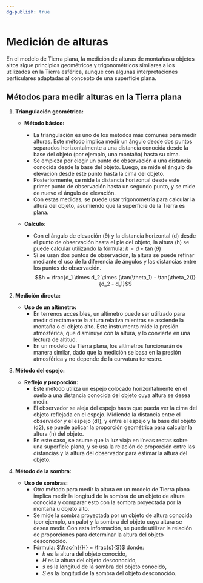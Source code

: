 ```yaml
---
dg-publish: true
---
```



# Medición de alturas

En el modelo de Tierra plana, la medición de alturas de montañas u objetos altos sigue principios geométricos y trigonométricos similares a los utilizados en la Tierra esférica, aunque con algunas interpretaciones particulares adaptadas al concepto de una superficie plana.

## Métodos para medir alturas en la Tierra plana

1. **Triangulación geométrica:**

   - **Método básico:** 
     - La triangulación es uno de los métodos más comunes para medir alturas. Este método implica medir un ángulo desde dos puntos separados horizontalmente a una distancia conocida desde la base del objeto (por ejemplo, una montaña) hasta su cima. 
     - Se empieza por elegir un punto de observación a una distancia conocida desde la base del objeto. Luego, se mide el ángulo de elevación desde este punto hasta la cima del objeto.
     - Posteriormente, se mide la distancia horizontal desde este primer punto de observación hasta un segundo punto, y se mide de nuevo el ángulo de elevación.
     - Con estas medidas, se puede usar trigonometría para calcular la altura del objeto, asumiendo que la superficie de la Tierra es plana.

   - **Cálculo:**
     - Con el ángulo de elevación (θ) y la distancia horizontal (d) desde el punto de observación hasta el pie del objeto, la altura (h) se puede calcular utilizando la fórmula: $h = d \times \tan(\theta)$
     - Si se usan dos puntos de observación, la altura se puede refinar mediante el uso de la diferencia de ángulos y las distancias entre los puntos de observación.
$$h = \frac{d_1 \times d_2 \times (\tan(\theta_1) - \tan(\theta_2))}{d_2 - d_1}$$

2. **Medición directa:**

   - **Uso de un altímetro:**
     - En terrenos accesibles, un altímetro puede ser utilizado para medir directamente la altura relativa mientras se asciende la montaña o el objeto alto. Este instrumento mide la presión atmosférica, que disminuye con la altura, y lo convierte en una lectura de altitud.
     - En un modelo de Tierra plana, los altímetros funcionarán de manera similar, dado que la medición se basa en la presión atmosférica y no depende de la curvatura terrestre.

3. **Método del espejo:**

   - **Reflejo y proporción:**
     - Este método utiliza un espejo colocado horizontalmente en el suelo a una distancia conocida del objeto cuya altura se desea medir.
     - El observador se aleja del espejo hasta que pueda ver la cima del objeto reflejada en el espejo. Midiendo la distancia entre el observador y el espejo (d1), y entre el espejo y la base del objeto (d2), se puede aplicar la proporción geométrica para calcular la altura (h) del objeto.
     - En este caso, se asume que la luz viaja en líneas rectas sobre una superficie plana, y se usa la relación de proporción entre las distancias y la altura del observador para estimar la altura del objeto.

4. **Método de la sombra:**

   - **Uso de sombras:**
     - Otro método para medir la altura en un modelo de Tierra plana implica medir la longitud de la sombra de un objeto de altura conocida y comparar esto con la sombra proyectada por la montaña u objeto alto.
     - Se mide la sombra proyectada por un objeto de altura conocida (por ejemplo, un palo) y la sombra del objeto cuya altura se desea medir. Con esta información, se puede utilizar la relación de proporciones para determinar la altura del objeto desconocido.
     - Fórmula: $\frac{h}{H} = \frac{s}{S}$
       donde:
       - $h$ es la altura del objeto conocido,
       - $H$ es la altura del objeto desconocido,
       - $s$ es la longitud de la sombra del objeto conocido,
       - $S$ es la longitud de la sombra del objeto desconocido.
